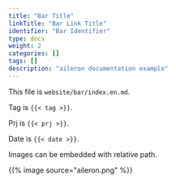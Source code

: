 ```yaml
---
title: "Bar Title"
linkTitle: "Bar Link Title"
identifier: "Bar Identifier"
type: docs
weight: 2
categories: []
tags: []
description: "aileron documentation example"
---
```


This file is `website/bar/index.en.md`.

Tag is `{{< tag >}}`.

Prj is `{{< prj >}}`.

Date is `{{< date >}}`.

Images can be embedded with relative path.

{{% image source="aileron.png" %}}
